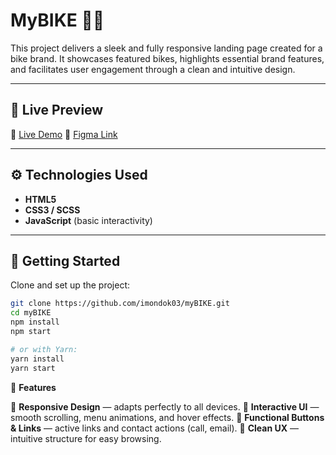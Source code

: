 # MyBIKE 🚴‍♂️

This project delivers a sleek and fully responsive landing page created for a bike brand.
It showcases featured bikes, highlights essential brand features, and facilitates user engagement through a clean and intuitive design.

---

## 🔗 Live Preview

📍 [Live Demo](https://imondok03.github.io/myBIKE/)
🎨 [Figma Link](https://www.figma.com/design/NZQAIydtHo5QkINyGLHNcq/BIKE-New-Version?node-id=0-1&p=f&t=XyRzZcNi6o4oTKtR-0)

---

## ⚙️ Technologies Used

- **HTML5**
- **CSS3 / SCSS**
- **JavaScript** (basic interactivity)

---

## 🚀 Getting Started

Clone and set up the project:

```bash
git clone https://github.com/imondok03/myBIKE.git
cd myBIKE
npm install
npm start

# or with Yarn:
yarn install
yarn start

```

🌟 **Features**

📱 **Responsive Design** — adapts perfectly to all devices.
🎯 **Interactive UI** — smooth scrolling, menu animations, and hover effects.
🚀 **Functional Buttons & Links** — active links and contact actions (call, email).
🎨 **Clean UX** — intuitive structure for easy browsing.
